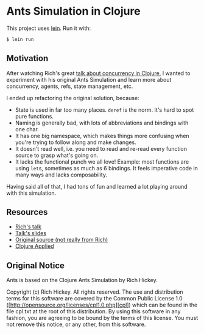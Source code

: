 # Ants Simulation in Clojure

This project uses [lein](https://leiningen.org/). Run it with:

```bash
$ lein run
```

## Motivation

After watching Rich's great [talk about concurrency in Clojure](https://www.youtube.com/watch?v=dGVqrGmwOAw),
I wanted to experiment with his original Ants Simulation and learn more about
concurrency, agents, refs, state management, etc.

I ended up refactoring the original solution, because:

- State is used in far too many places. `deref` is the norm. It's hard to spot pure functions.
- Naming is generally bad, with lots of abbreviations and bindings with one char.
- It has one big namespace, which makes things more confusing when you're trying to follow along and make changes.
- It doesn't read well, i.e. you need to read and re-read every function source to grasp what's going on.
- It lacks the functional punch we all love! Example: most functions are using `let`s, sometimes as much as 6 bindings. It feels imperative code in many ways and lacks composability.

Having said all of that, I had tons of fun and learned a lot playing around with this simulation.

## Resources

- [Rich's talk](https://www.youtube.com/watch?v=dGVqrGmwOAw)
- [Talk's slides](https://github.com/dimhold/clojure-concurrency-rich-hickey/blob/master/ClojureConcurrencyTalk.pdf?raw=true)
- [Original source (not really from Rich)](https://github.com/juliangamble/clojure-ants-simulation)
- [Clojure Applied](https://www.amazon.com/Clojure-Applied-Practitioner-Ben-Vandgrift-ebook/dp/B016CJGHFE/ref=mt_kindle?_encoding=UTF8&me=)

## Original Notice

Ants is based on the Clojure Ants Simulation by Rich Hickey.

Copyright (c) Rich Hickey. All rights reserved.
The use and distribution terms for this software are covered by the
Common Public License 1.0 ([http://opensource.org/licenses/cpl1.0.php][cpl])
which can be found in the file cpl.txt at the root of this distribution.
By using this software in any fashion, you are agreeing to be bound by
the terms of this license.
You must not remove this notice, or any other, from this software.
